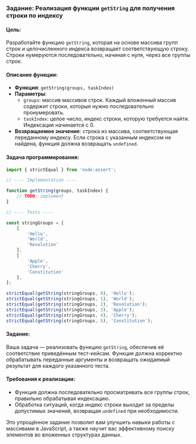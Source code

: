 ### Задание: Реализация функции `getString` для получения строки по индексу

#### Цель:

Разработайте функцию `getString`, которая на основе массива групп строк и целочисленного индекса возвращает соответствующую строку. Строки нумеруются последовательно, начиная с нуля, через все группы строк.

#### Описание функции:

-   **Функция**: `getString(groups, taskIndex)`
-   **Параметры**:
    -   `groups`: массив массивов строк. Каждый вложенный массив содержит строки, которые нужно последовательно пронумеровать.
    -   `taskIndex`: целое число, индекс строки, которую требуется найти. Индексация начинается с 0.
-   **Возвращаемое значение**: строка из массива, соответствующая переданному индексу. Если строка с указанным индексом не найдена, функция должна возвращать `undefined`.

#### Задача программирования:

```javascript
import { strictEqual } from 'node:assert';

// ---- Implementation ----

function getString(groups, taskIndex) {
    // TODO: implement
}

// ---- Tests ----

const stringGroups = [
    [
        'Hello',
        'World',
        'Revolution'
    ],
    [
        'Apple',
        'Cherry',
        'Constitution'
    ],
];

strictEqual(getString(stringGroups, 0), 'Hello');
strictEqual(getString(stringGroups, 1), 'World');
strictEqual(getString(stringGroups, 2), 'Revolution');
strictEqual(getString(stringGroups, 3), 'Apple');
strictEqual(getString(stringGroups, 4), 'Cherry');
strictEqual(getString(stringGroups, 5), 'Constitution');
```

#### Задание:

Ваша задача — реализовать функцию `getString`, обеспечив её соответствие приведённым тест-кейсам. Функция должна корректно обрабатывать переданные аргументы и возвращать ожидаемый результат для каждого указанного теста.

#### Требования к реализации:

-   Функция должна последовательно просматривать все группы строк, правильно обрабатывая индексацию.
-   Обработка ситуаций, когда индекс строки выходит за пределы допустимых значений, возвращая `undefined` при необходимости.

Это упрощённое задание позволит вам улучшить навыки работы с массивами в JavaScript, а также научит вас эффективному поиску элементов во вложенных структурах данных.
